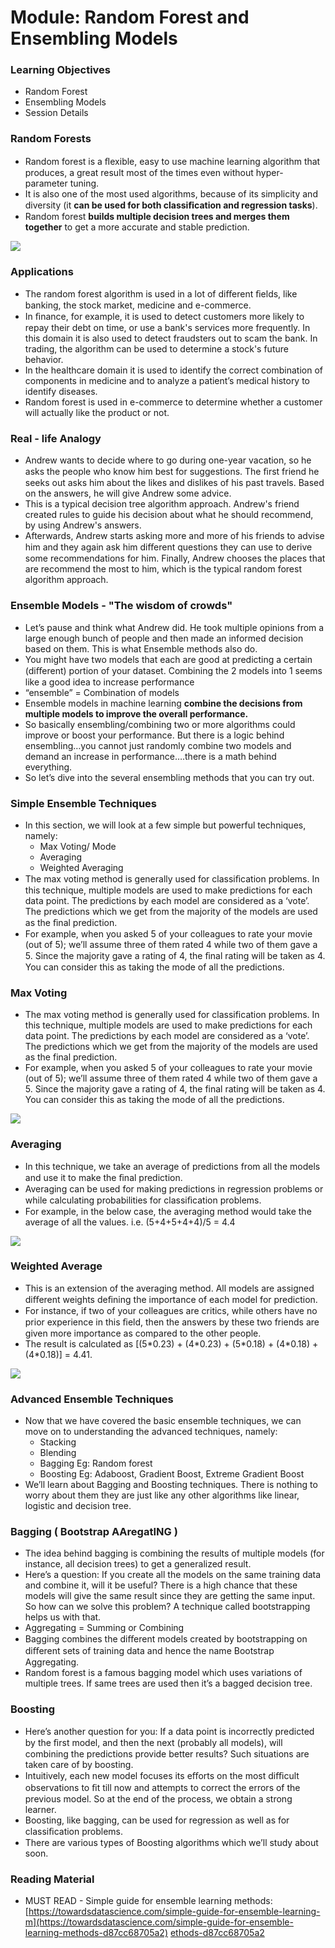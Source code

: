 # Module: Random Forest and Ensembling Models

### Learning Objectives

* Random Forest
* Ensembling Models
* Session Details

### **Random Forests**

* Random forest is a ﬂexible, easy to use machine learning algorithm that produces, a great result most of the times even without hyper-parameter tuning.
* It is also one of the most used algorithms, because of its simplicity and diversity (it **can be used for both classiﬁcation and regression tasks**).
* Random forest **builds multiple decision trees and merges them together** to get a more accurate and stable prediction.

![](https://lh5.googleusercontent.com/bUs0NIKlLZR9mBYLP99T-QblexIzdBwHVUNixiRAdqp2cryzR-5cZexBHd8feH5Q9szEwjNnPaLTR-vOxOoTtv2\_7ptRVoMPDHSs0qmH\_6noMN0\_ZpB7T1wxS0nKwdbFqeeIEjZoU7U)

### Applications

* The random forest algorithm is used in a lot of diﬀerent ﬁelds, like banking, the stock market, medicine and e-commerce.
* In ﬁnance, for example, it is used to detect customers more likely to repay their debt on time, or use a bank's services more frequently. In this domain it is also used to detect fraudsters out to scam the bank. In trading, the algorithm can be used to determine a stock's future behavior.
* In the healthcare domain it is used to identify the correct combination of components in medicine and to analyze a patient’s medical history to identify diseases.
* Random forest is used in e-commerce to determine whether a customer will actually like the product or not.

### Real - life Analogy

* Andrew wants to decide where to go during one-year vacation, so he asks the people who know him best for suggestions. The ﬁrst friend he seeks out asks him about the likes and dislikes of his past travels. Based on the answers, he will give Andrew some advice.
* This is a typical decision tree algorithm approach. Andrew's friend created rules to guide his decision about what he should recommend, by using Andrew's answers.
* Afterwards, Andrew starts asking more and more of his friends to advise him and they again ask him diﬀerent questions they can use to derive some recommendations for him. Finally, Andrew chooses the places that are recommend the most to him, which is the typical random forest algorithm approach.

### Ensemble Models - "The wisdom of crowds"

* Let’s pause and think what Andrew did. He took multiple opinions from a large enough bunch of people and then made an informed decision based on them. This is what Ensemble methods also do.
* You might have two models that each are good at predicting a certain (diﬀerent) portion of your dataset. Combining the 2 models into 1 seems like a good idea to increase performance
* “ensemble” = Combination of models
* Ensemble models in machine learning **combine the decisions from multiple models to improve the overall performance.**
* So basically ensembling/combining two or more algorithms could improve or boost your performance. But there is a logic behind ensembling…you cannot just randomly combine two models and demand an increase in performance….there is a math behind everything.
* So let’s dive into the several ensembling methods that you can try out.

### **Simple Ensemble Techniques**

* In this section, we will look at a few simple but powerful techniques, namely:
  * Max Voting/ Mode
  * Averaging
  * Weighted Averaging
* The max voting method is generally used for classiﬁcation problems. In this technique, multiple models are used to make predictions for each data point. The predictions by each model are considered as a ‘vote’. The predictions which we get from the majority of the models are used as the ﬁnal prediction.
* For example, when you asked 5 of your colleagues to rate your movie (out of 5); we’ll assume three of them rated 4 while two of them gave a 5. Since the majority gave a rating of 4, the ﬁnal rating will be taken as 4. You can consider this as taking the mode of all the predictions.

### Max Voting

* The max voting method is generally used for classification problems. In this technique, multiple models are used to make predictions for each data point. The predictions by each model are considered as a ‘vote’. The predictions which we get from the majority of the models are used as the final prediction.
* For example, when you asked 5 of your colleagues to rate your movie (out of 5); we’ll assume three of them rated 4 while two of them gave a 5. Since the majority gave a rating of 4, the final rating will be taken as 4. You can consider this as taking the mode of all the predictions.

![](https://lh4.googleusercontent.com/5OEO-\_x-\_EBIAdS5FbgitlFo7abhtNEwHjRwoCYd9A2Hcd13doxl8-iexi81d-1\_qo6IcbIONjrvvOG\_7NzRaNYGYsLtzs0\_d0c0tjYvFxbsDRevDzOQqh\_iv3uXtILhJRhwXxfEyRg)

### Averaging

* In this technique, we take an average of predictions from all the models and use it to make the ﬁnal prediction.
* Averaging can be used for making predictions in regression problems or while calculating probabilities for classiﬁcation problems.
* For example, in the below case, the averaging method would take the average of all the values. i.e. (5+4+5+4+4)/5 = 4.4

![](https://lh4.googleusercontent.com/MyYsJlfb7tiiKWGv10c2K6VvjUpeqdBtXpSaOvUHK2d5BgwkwLtO534NCLw-NURomH2eNGu3rVW7a4TcQoiyRN8mEOwja3hHHk7ad6skDrt6OQf6KBbnQGkwKz9ndRgesFXiRG9vTus)

### Weighted Average

* This is an extension of the averaging method. All models are assigned diﬀerent weights deﬁning the importance of each model for prediction.
* For instance, if two of your colleagues are critics, while others have no prior experience in this ﬁeld, then the answers by these two friends are given more importance as compared to the other people.
* The result is calculated as \[(5\*0.23) + (4\*0.23) + (5\*0.18) + (4\*0.18) + (4\*0.18)] = 4.41.

![](https://lh6.googleusercontent.com/5pzdbsZqVmQVfaasu67a4oXKipqo6Bsh6SHlKENyXM\_XIF-KdOeWu0s1agIMOhmZmDPop2GkjlGcminl1xzh-2pKeiMdRIiuoPL3qYLjTajcx3mjRdEqwMnsL2C5KGTyKWOEg4tAJuc)

### Advanced Ensemble Techniques

* Now that we have covered the basic ensemble techniques, we can move on to understanding the advanced techniques, namely:
  * Stacking
  * Blending
  * Bagging Eg: Random forest
  * Boosting Eg: Adaboost, Gradient Boost, Extreme Gradient Boost
* We’ll learn about Bagging and Boosting techniques. There is nothing to worry about them they are just like any other algorithms like linear, logistic and decision tree.

### Bagging ( Bootstrap AAregatING )

* The idea behind bagging is combining the results of multiple models (for instance, all decision trees) to get a generalized result.
* Here’s a question: If you create all the models on the same training data and combine it, will it be useful? There is a high chance that these models will give the same result since they are getting the same input. So how can we solve this problem? A technique called bootstrapping helps us with that.
* Aggregating = Summing or Combining
* Bagging combines the diﬀerent models created by bootstrapping on diﬀerent sets of training data and hence the name Bootstrap Aggregating.
* Random forest is a famous bagging model which uses variations of multiple trees. If same trees are used then it’s a bagged decision tree.

### Boosting

* Here’s another question for you: If a data point is incorrectly predicted by the ﬁrst model, and then the next (probably all models), will combining the predictions provide better results? Such situations are taken care of by boosting.
* Intuitively, each new model focuses its eﬀorts on the most diﬃcult observations to ﬁt till now and attempts to correct the errors of the previous model. So at the end of the process, we obtain a strong learner.
* Boosting, like bagging, can be used for regression as well as for classiﬁcation problems.
* There are various types of Boosting algorithms which we’ll study about soon.

### Reading Material

* MUST READ - Simple guide for ensemble learning methods: [https://towardsdatascience.com/simple-guide-for-ensemble-learning-m](https://towardsdatascience.com/simple-guide-for-ensemble-learning-methods-d87cc68705a2) [ethods-d87cc68705a2](https://towardsdatascience.com/simple-guide-for-ensemble-learning-methods-d87cc68705a2)

